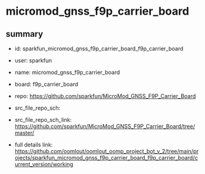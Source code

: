 # micromod_gnss_f9p_carrier_board
 
## summary 
* id: sparkfun_micromod_gnss_f9p_carrier_board_f9p_carrier_board
* user: sparkfun
* name: micromod_gnss_f9p_carrier_board
* board: f9p_carrier_board
* repo: https://github.com/sparkfun/MicroMod_GNSS_F9P_Carrier_Board



* src_file_repo_sch: 
* src_file_repo_sch_link: https://github.com/sparkfun/MicroMod_GNSS_F9P_Carrier_Board/tree/master/
* full details link: https://github.com/oomlout/oomlout_oomp_project_bot_v_2/tree/main/projects/sparkfun_micromod_gnss_f9p_carrier_board_f9p_carrier_board/current_version/working  







